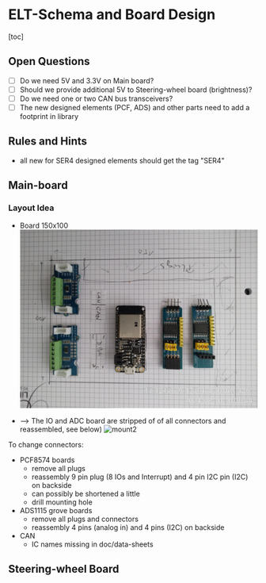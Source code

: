 # ELT-Schema and Board Design

[toc]

## Open Questions

- [ ] Do we need 5V and 3.3V on Main board?
- [ ] Should we provide additional 5V to Steering-wheel board (brightness)?
- [ ] Do we need one or two CAN bus transceivers?
- [ ] The new designed elements (PCF, ADS) and other parts need to add a footprint in library

## Rules and Hints

- all new for SER4 designed elements should get the tag "SER4"

## Main-board

### Layout Idea

- Board 150x100![mount1](assets.README/mount1.png)

- --> The IO and ADC board are stripped of of all connectors and reassembled, see below) ![mount2](assets.README/mount2.png)

To change connectors:

- PCF8574 boards
  - remove all plugs
  - reassembly 9 pin plug (8 IOs and Interrupt) and 4 pin I2C pin (I2C) on backside
  - can possibly be shortened a little
  - drill mounting hole
- ADS1115 grove boards
  - remove all plugs and connectors
  - reassembly 4 pins (analog in) and 4 pins (I2C) on backside
- CAN
  - IC names missing in doc/data-sheets

## Steering-wheel Board
